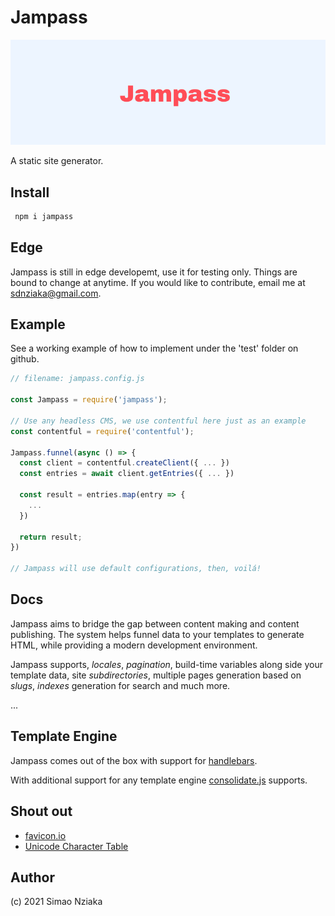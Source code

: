 # Jampass

![Another one](./jampass-logo.png)

A static site generator.

## Install

```bash
 npm i jampass
```

## Edge

Jampass is still in edge developemt, use it for testing only. Things are bound to change at anytime.
If you would like to contribute, email me at sdnziaka@gmail.com.

## Example

See a working example of how to implement under the 'test' folder on github.

```js
// filename: jampass.config.js

const Jampass = require('jampass');

// Use any headless CMS, we use contentful here just as an example
const contentful = require('contentful');

Jampass.funnel(async () => {
  const client = contentful.createClient({ ... })
  const entries = await client.getEntries({ ... })

  const result = entries.map(entry => {
    ...
  })

  return result;
})

// Jampass will use default configurations, then, voilá!

```

## Docs

Jampass aims to bridge the gap between content making and content publishing.
The system helps funnel data to your templates to generate HTML, while providing a modern development environment.

Jampass supports, *locales*, *pagination*, build-time variables along side your template data, site *subdirectories*, multiple pages generation based on *slugs*, *indexes* generation for search and much more.

...

## Template Engine

Jampass comes out of the box with support for [handlebars](https://www.npmjs.com/package/handlebars).

With additional support for any template engine [consolidate.js](https://www.npmjs.com/package/consolidate) supports.

## Shout out

- [favicon.io](https://favicon.io/favicon-generator/)
- [Unicode Character Table](https://unicode-table.com/)

## Author

(c) 2021 Simao Nziaka
